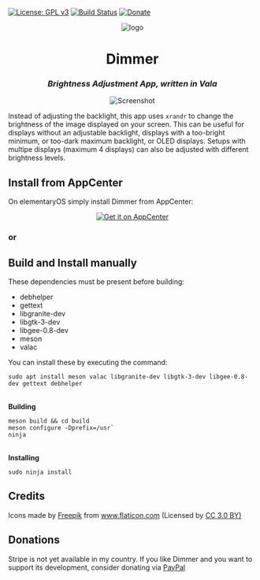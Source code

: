 [![License: GPL v3](https://img.shields.io/badge/License-GPL%20v3-blue.svg)](https://github.com/panosx2/brightness/blob/master/LICENSE)
[![Build Status](https://travis-ci.com/panosx2/brightness.svg?branch=master)](https://travis-ci.com/panosx2/brightness)
[![Donate](https://img.shields.io/badge/PayPal-Donate-gray.svg?style=flat&logo=paypal&colorA=0071bb&logoColor=fff)](https://www.paypal.me/PanagiotisPanos)
 
 <p align="center">
    <img src="https://github.com/panosx2/brightness/blob/master/icons/128/com.github.panosx2.brightness.png" alt="logo"> <br>
 </p>

 <div>
  <h1 align="center">Dimmer</h1>
  <h3 align="center"><i>Brightness Adjustment App, written in Vala</i></h3>
</div>

<p align="center">
    <img src="https://github.com/panosx2/brightness/blob/master/data/screenshot.png" alt="Screenshot"> <br>
</p>

 Instead of adjusting the backlight, this app uses `xrandr` to change the brightness of the image displayed on your screen. This can be useful for displays without an adjustable backlight, displays with a too-bright minimum, or too-dark maximum backlight, or OLED displays. Setups with multipe displays (maximum 4 displays) can also be adjusted with different brightness levels.

 ## Install from AppCenter 
 On elementaryOS simply install Dimmer from AppCenter:
 <p align="center">
   <a href="https://appcenter.elementary.io/com.github.panosx2.brightness">
     <img src="https://appcenter.elementary.io/badge.svg" alt="Get it on AppCenter">
   </a>
 </p>

 ### or

 ## Build and Install manually
 
 These dependencies must be present before building:

 * debhelper
 * gettext
 * libgranite-dev
 * libgtk-3-dev
 * libgee-0.8-dev
 * meson
 * valac
 
 <p>You can install these by executing the command:</p>
 
 ```
 sudo apt install meson valac libgranite-dev libgtk-3-dev libgee-0.8-dev gettext debhelper
 ```
 
 <br>
 <b>Building</b>
 
 ```
 meson build && cd build
 meson configure -Dprefix=/usr`
 ninja
 ```

<br>
<b>Installing</b>

```
sudo ninja install
```

 ## Credits
 <div>Icons made by <a href="http://www.freepik.com" title="Freepik">Freepik</a> from <a href="https://www.flaticon.com/" title="Flaticon">www.flaticon.com</a> (Licensed by <a href="http://creativecommons.org/licenses/by/3.0/" title="Creative Commons BY 3.0" target="_blank">CC 3.0 BY)</a></div>
 
 ## Donations
Stripe is not yet available in my country. If you like Dimmer and you want to support its development, consider donating via [PayPal](https://www.paypal.me/PanagiotisPanos)
